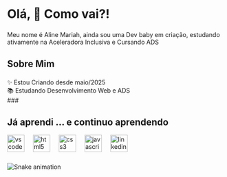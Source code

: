 <h1 align="left">Olá, 👋 Como vai?! </h1>

###

<p align="left"> Meu nome é Aline Mariah, ainda sou uma Dev baby em criação, estudando ativamente na Aceleradora Inclusiva e Cursando ADS</p>

###

<h2 align="left">Sobre Mim</h2>

###

<p align="left">✨ Estou Criando desde maio/2025 <br>📚 Estudando Desenvolvimento Web e ADS <br>
###

<h2 align="left"> Já aprendi ... e continuo aprendendo</h2>



<div align="left">
  <img src="https://cdn.jsdelivr.net/gh/devicons/devicon/icons/vscode/vscode-original.svg" height="40" alt="vscode logo"  />
  <img width="12" />
  <img src="https://cdn.jsdelivr.net/gh/devicons/devicon/icons/html5/html5-original.svg" height="40" alt="html5 logo"  />
  <img width="12" />
  <img src="https://cdn.jsdelivr.net/gh/devicons/devicon/icons/css3/css3-original.svg" height="40" alt="css3 logo"  />
  <img width="12" />
  <img src="https://cdn.jsdelivr.net/gh/devicons/devicon/icons/javascript/javascript-original.svg" height="40" alt="javascript logo"  />
  <img width="12" />
  <img src="https://cdn.jsdelivr.net/gh/devicons/devicon/icons/linkedin/linkedin-original.svg" height="40" alt="linkedin logo"  />
</div>

###

<img src="https://raw.githubusercontent.com/aalinemariah/aalinemariah/output/snake.svg" alt="Snake animation" />

###

